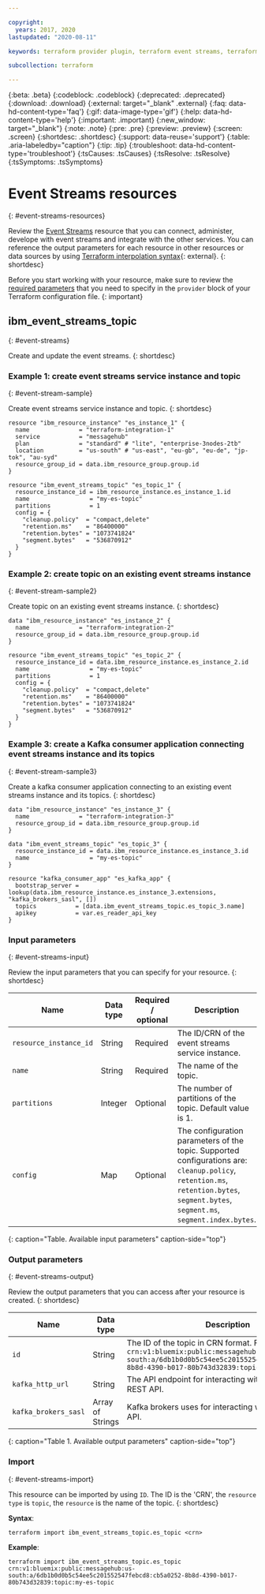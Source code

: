 ```yaml
---

copyright:
  years: 2017, 2020
lastupdated: "2020-08-11"

keywords: terraform provider plugin, terraform event streams, terraform event stream service, terraform event

subcollection: terraform

---
```


{:beta: .beta}
{:codeblock: .codeblock}
{:deprecated: .deprecated}
{:download: .download}
{:external: target="_blank" .external}
{:faq: data-hd-content-type='faq'}
{:gif: data-image-type='gif'}
{:help: data-hd-content-type='help'}
{:important: .important}
{:new_window: target="_blank"}
{:note: .note}
{:pre: .pre}
{:preview: .preview}
{:screen: .screen}
{:shortdesc: .shortdesc}
{:support: data-reuse='support'}
{:table: .aria-labeledby="caption"}
{:tip: .tip}
{:troubleshoot: data-hd-content-type='troubleshoot'}
{:tsCauses: .tsCauses}
{:tsResolve: .tsResolve}
{:tsSymptoms: .tsSymptoms}


# Event Streams resources
{: #event-streams-resources}


Review the [Event Streams](/docs/EventStreams?topic=EventStreams-about) resource that you can connect, administer, develope with event streams and integrate with the other services. You can reference the output parameters for each resource in other resources or data sources by using [Terraform interpolation syntax](https://www.terraform.io/docs/configuration/resources.html){: external}.
{: shortdesc}

Before you start working with your resource, make sure to review the [required parameters](/docs/terraform?topic=terraform-provider-reference#required-parameters) that you need to specify in the `provider` block of your Terraform configuration file. 
{: important}


## ibm_event_streams_topic
{: #event-streams}

Create and update the event streams.
{: shortdesc}

### Example 1: create event streams service instance and topic
{: #event-stream-sample}

Create event streams service instance and topic.
{: shortdesc}

```
resource "ibm_resource_instance" "es_instance_1" {
  name              = "terraform-integration-1"
  service           = "messagehub"
  plan              = "standard" # "lite", "enterprise-3nodes-2tb"
  location          = "us-south" # "us-east", "eu-gb", "eu-de", "jp-tok", "au-syd"
  resource_group_id = data.ibm_resource_group.group.id
}

resource "ibm_event_streams_topic" "es_topic_1" {
  resource_instance_id = ibm_resource_instance.es_instance_1.id
  name                 = "my-es-topic"
  partitions           = 1
  config = {
    "cleanup.policy"  = "compact,delete"
    "retention.ms"    = "86400000"
    "retention.bytes" = "1073741824"
    "segment.bytes"   = "536870912"
  }
}

```

### Example 2: create topic on an existing event streams instance
{: #event-stream-sample2}

Create topic on an existing event streams instance.
{: shortdesc}

```
data "ibm_resource_instance" "es_instance_2" {
  name              = "terraform-integration-2"
  resource_group_id = data.ibm_resource_group.group.id
}

resource "ibm_event_streams_topic" "es_topic_2" {
  resource_instance_id = data.ibm_resource_instance.es_instance_2.id
  name                 = "my-es-topic"
  partitions           = 1
  config = {
    "cleanup.policy"  = "compact,delete"
    "retention.ms"    = "86400000"
    "retention.bytes" = "1073741824"
    "segment.bytes"   = "536870912"
  }
}

```

### Example 3: create a Kafka consumer application connecting event streams instance and its topics
{: #event-stream-sample3}

Create a kafka consumer application connecting to an existing event streams instance and its topics.
{: shortdesc}

```
data "ibm_resource_instance" "es_instance_3" {
  name              = "terraform-integration-3"
  resource_group_id = data.ibm_resource_group.group.id
}

data "ibm_event_streams_topic" "es_topic_3" {
  resource_instance_id = data.ibm_resource_instance.es_instance_3.id
  name                 = "my-es-topic"
}

resource "kafka_consumer_app" "es_kafka_app" {
  bootstrap_server = lookup(data.ibm_resource_instance.es_instance_3.extensions, "kafka_brokers_sasl", [])
  topics           = [data.ibm_event_streams_topic.es_topic_3.name]
  apikey           = var.es_reader_api_key
}

```

### Input parameters
{: #event-streams-input}

Review the input parameters that you can specify for your resource. 
{: shortdesc}

|Name|Data type|Required / optional|Description|
|----|-----------|-----------|---------------------|
|`resource_instance_id`|String|Required|The ID/CRN of the event streams service instance.|
|`name`|String|Required|The name of the topic.|
|`partitions`|Integer|Optional|The number of partitions of the topic. Default value is 1.|
|`config`|Map|Optional|The configuration parameters of the topic. Supported configurations are: `cleanup.policy`, `retention.ms`, `retention.bytes`, `segment.bytes`, `segment.ms`, `segment.index.bytes`.|
{: caption="Table. Available input parameters" caption-side="top"}

### Output parameters
{: #event-streams-output}

Review the output parameters that you can access after your resource is created. 
{: shortdesc}

|Name|Data type|Description|
|----|-----------|--------|
|`id`|String|The ID of the topic in CRN format. For example, `crn:v1:bluemix:public:messagehub:us-south:a/6db1b0d0b5c54ee5c201552547febcd8:cb5a0252-8b8d-4390-b017-80b743d32839:topic:my-es-topic`|
|`kafka_http_url`|String|The API endpoint for interacting with event streams REST API.|
|`kafka_brokers_sasl`|Array of Strings|Kafka brokers uses for interacting with Kafka native API.|
{: caption="Table 1. Available output parameters" caption-side="top"}


### Import
{: #event-streams-import}

This resource can be imported by using `ID`. The ID is the 'CRN', the `resource type` is `topic`, the `resource` is the name of the topic.
{: shortdesc}

**Syntax**: 
```
terraform import ibm_event_streams_topic.es_topic <crn>

```
**Example**:
```
terraform import ibm_event_streams_topic.es_topic crn:v1:bluemix:public:messagehub:us-south:a/6db1b0d0b5c54ee5c201552547febcd8:cb5a0252-8b8d-4390-b017-80b743d32839:topic:my-es-topic
```
